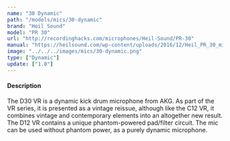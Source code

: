 ```yaml
---
name: "30 Dynamic"
path: "/models/mics/30-dynamic"
brand: "Heil Sound"
model: "PR 30"
url: "http://recordinghacks.com/microphones/Heil-Sound/PR-30"
manual: "https://heilsound.com/wp-content/uploads/2016/12/Heil_PR_30_microphone-IB.pdf"
image: "../../../images/mics/30-dynamic.png"
type: ["Dynamic"]
update: ["1.0"]
---
```

#### Description
The D30 VR is a dynamic kick drum microphone from AKG. As part of the VR series, it is presented as a vintage reissue, although like the C12 VR, it combines vintage and contemporary elements into an altogether new result. The D12 VR contains a unique phantom-powered pad/filter circuit. The mic can be used without phantom power, as a purely dynamic microphone.